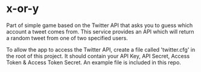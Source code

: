 x-or-y
======

Part of simple game based on the Twitter API that asks you to guess which account a tweet comes from.
This service provides an API which will return a random tweet from one of two specified users. 

To allow the app to access the Twitter API, create a file called 'twitter.cfg' in the root
of this project. It should contain your API Key, API Secret, Access Token & Access Token Secret. 
An example file is included in this repo.
 
